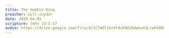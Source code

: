 ```yaml
---
title: The Humble King
preacher: will-snyder
date: 2020-04-05
scripture: John 13:1-17
audio: https://drive.google.com/file/d/1C7mOTj6z4fdukNZU6Uwhsm3LrwKV0R6E/view
---
```

